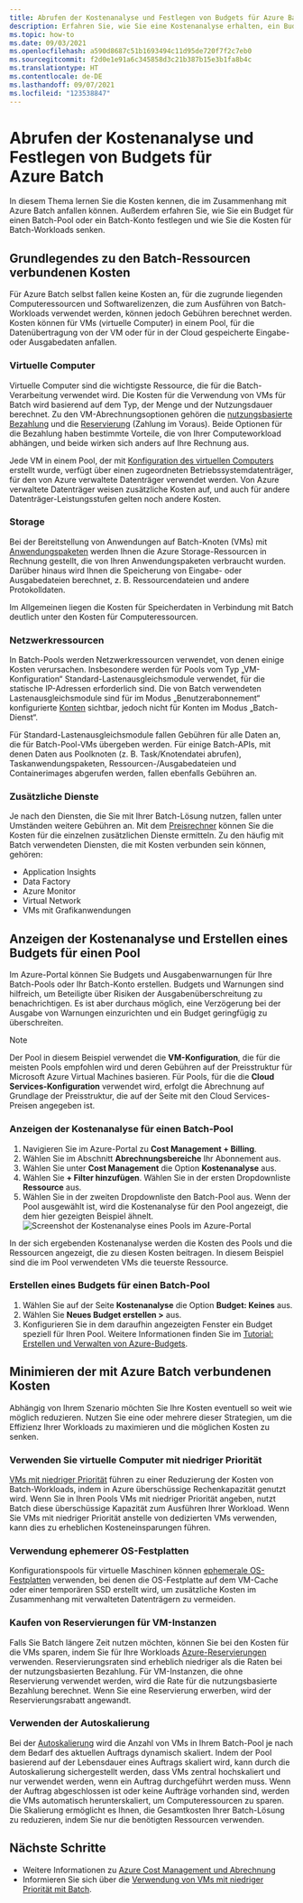 ```yaml
---
title: Abrufen der Kostenanalyse und Festlegen von Budgets für Azure Batch
description: Erfahren Sie, wie Sie eine Kostenanalyse erhalten, ein Budget festlegen und die Kosten für die zugrunde liegenden Computeressourcen und Softwarelizenzen reduzieren, die für die Ausführung Ihrer Batch-Workloads verwendet werden.
ms.topic: how-to
ms.date: 09/03/2021
ms.openlocfilehash: a590d8687c51b1693494c11d95de720f7f2c7eb0
ms.sourcegitcommit: f2d0e1e91a6c345858d3c21b387b15e3b1fa8b4c
ms.translationtype: HT
ms.contentlocale: de-DE
ms.lasthandoff: 09/07/2021
ms.locfileid: "123538847"
---
```

# <a name="get-cost-analysis-and-set-budgets-for-azure-batch"></a>Abrufen der Kostenanalyse und Festlegen von Budgets für Azure Batch

In diesem Thema lernen Sie die Kosten kennen, die im Zusammenhang mit Azure Batch anfallen können. Außerdem erfahren Sie, wie Sie ein Budget für einen Batch-Pool oder ein Batch-Konto festlegen und wie Sie die Kosten für Batch-Workloads senken.

## <a name="understand-costs-associated-with-batch-resources"></a>Grundlegendes zu den Batch-Ressourcen verbundenen Kosten

Für Azure Batch selbst fallen keine Kosten an, für die zugrunde liegenden Computeressourcen und Softwarelizenzen, die zum Ausführen von Batch-Workloads verwendet werden, können jedoch Gebühren berechnet werden. Kosten können für VMs (virtuelle Computer) in einem Pool, für die Datenübertragung von der VM oder für in der Cloud gespeicherte Eingabe- oder Ausgabedaten anfallen.

### <a name="virtual-machines"></a>Virtuelle Computer

Virtuelle Computer sind die wichtigste Ressource, die für die Batch-Verarbeitung verwendet wird. Die Kosten für die Verwendung von VMs für Batch wird basierend auf dem Typ, der Menge und der Nutzungsdauer berechnet. Zu den VM-Abrechnungsoptionen gehören die [nutzungsbasierte Bezahlung](https://azure.microsoft.com/offers/ms-azr-0003p/) und die [Reservierung](../cost-management-billing/reservations/save-compute-costs-reservations.md) (Zahlung im Voraus). Beide Optionen für die Bezahlung haben bestimmte Vorteile, die von Ihrer Computeworkload abhängen, und beide wirken sich anders auf Ihre Rechnung aus.

Jede VM in einem Pool, der mit [Konfiguration des virtuellen Computers](nodes-and-pools.md#virtual-machine-configuration) erstellt wurde, verfügt über einen zugeordneten Betriebssystemdatenträger, für den von Azure verwaltete Datenträger verwendet werden. Von Azure verwaltete Datenträger weisen zusätzliche Kosten auf, und auch für andere Datenträger-Leistungsstufen gelten noch andere Kosten.

### <a name="storage"></a>Storage

Bei der Bereitstellung von Anwendungen auf Batch-Knoten (VMs) mit [Anwendungspaketen](batch-application-packages.md) werden Ihnen die Azure Storage-Ressourcen in Rechnung gestellt, die von Ihren Anwendungspaketen verbraucht wurden. Darüber hinaus wird Ihnen die Speicherung von Eingabe- oder Ausgabedateien berechnet, z. B. Ressourcendateien und andere Protokolldaten.

Im Allgemeinen liegen die Kosten für Speicherdaten in Verbindung mit Batch deutlich unter den Kosten für Computeressourcen.

### <a name="networking-resources"></a>Netzwerkressourcen

In Batch-Pools werden Netzwerkressourcen verwendet, von denen einige Kosten verursachen. Insbesondere werden für Pools vom Typ „VM-Konfiguration“ Standard-Lastenausgleichsmodule verwendet, für die statische IP-Adressen erforderlich sind. Die von Batch verwendeten Lastenausgleichsmodule sind für im Modus „Benutzerabonnement“ konfigurierte [Konten](accounts.md#batch-accounts) sichtbar, jedoch nicht für Konten im Modus „Batch-Dienst“.

Für Standard-Lastenausgleichsmodule fallen Gebühren für alle Daten an, die für Batch-Pool-VMs übergeben werden. Für einige Batch-APIs, mit denen Daten aus Poolknoten (z. B. Task/Knotendatei abrufen), Taskanwendungspaketen, Ressourcen-/Ausgabedateien und Containerimages abgerufen werden, fallen ebenfalls Gebühren an.

### <a name="additional-services"></a>Zusätzliche Dienste

Je nach den Diensten, die Sie mit Ihrer Batch-Lösung nutzen, fallen unter Umständen weitere Gebühren an. Mit dem [Preisrechner](https://azure.microsoft.com/pricing/calculator/) können Sie die Kosten für die einzelnen zusätzlichen Dienste ermitteln. Zu den häufig mit Batch verwendeten Diensten, die mit Kosten verbunden sein können, gehören:

- Application Insights
- Data Factory
- Azure Monitor
- Virtual Network
- VMs mit Grafikanwendungen

## <a name="view-cost-analysis-and-create-a-budget-for-a-pool"></a>Anzeigen der Kostenanalyse und Erstellen eines Budgets für einen Pool

Im Azure-Portal können Sie Budgets und Ausgabenwarnungen für Ihre Batch-Pools oder Ihr Batch-Konto erstellen. Budgets und Warnungen sind hilfreich, um Beteiligte über Risiken der Ausgabenüberschreitung zu benachrichtigen. Es ist aber durchaus möglich, eine Verzögerung bei der Ausgabe von Warnungen einzurichten und ein Budget geringfügig zu überschreiten.

> [!NOTE]
> Der Pool in diesem Beispiel verwendet die **VM-Konfiguration**, die für die meisten Pools empfohlen wird und deren Gebühren auf der Preisstruktur für Microsoft Azure Virtual Machines basieren. Für Pools, für die die **Cloud Services-Konfiguration** verwendet wird, erfolgt die Abrechnung auf Grundlage der Preisstruktur, die auf der Seite mit den Cloud Services-Preisen angegeben ist.

### <a name="view-cost-analysis-for-a-batch-pool"></a>Anzeigen der Kostenanalyse für einen Batch-Pool

1. Navigieren Sie im Azure-Portal zu **Cost Management + Billing**.
1. Wählen Sie im Abschnitt **Abrechnungsbereiche** Ihr Abonnement aus.
1. Wählen Sie unter **Cost Management** die Option **Kostenanalyse** aus.
1. Wählen Sie **+ Filter hinzufügen**. Wählen Sie in der ersten Dropdownliste **Ressource** aus.
1. Wählen Sie in der zweiten Dropdownliste den Batch-Pool aus. Wenn der Pool ausgewählt ist, wird die Kostenanalyse für den Pool angezeigt, die dem hier gezeigten Beispiel ähnelt.
    ![Screenshot der Kostenanalyse eines Pools im Azure-Portal](./media/batch-budget/pool-cost-analysis.png)

In der sich ergebenden Kostenanalyse werden die Kosten des Pools und die Ressourcen angezeigt, die zu diesen Kosten beitragen. In diesem Beispiel sind die im Pool verwendeten VMs die teuerste Ressource.

### <a name="create-a-budget-for-a-batch-pool"></a>Erstellen eines Budgets für einen Batch-Pool

1. Wählen Sie auf der Seite **Kostenanalyse** die Option **Budget: Keines** aus.
1. Wählen Sie **Neues Budget erstellen >** aus.
1. Konfigurieren Sie in dem daraufhin angezeigten Fenster ein Budget speziell für Ihren Pool. Weitere Informationen finden Sie im [Tutorial: Erstellen und Verwalten von Azure-Budgets](../cost-management-billing/costs/tutorial-acm-create-budgets.md).

## <a name="minimize-costs-associated-with-azure-batch"></a>Minimieren der mit Azure Batch verbundenen Kosten

Abhängig von Ihrem Szenario möchten Sie Ihre Kosten eventuell so weit wie möglich reduzieren. Nutzen Sie eine oder mehrere dieser Strategien, um die Effizienz Ihrer Workloads zu maximieren und die möglichen Kosten zu senken.

### <a name="use-low-priority-virtual-machines"></a>Verwenden Sie virtuelle Computer mit niedriger Priorität

[VMs mit niedriger Priorität](batch-low-pri-vms.md) führen zu einer Reduzierung der Kosten von Batch-Workloads, indem in Azure überschüssige Rechenkapazität genutzt wird. Wenn Sie in Ihren Pools VMs mit niedriger Priorität angeben, nutzt Batch diese überschüssige Kapazität zum Ausführen Ihrer Workload. Wenn Sie VMs mit niedriger Priorität anstelle von dedizierten VMs verwenden, kann dies zu erheblichen Kosteneinsparungen führen.

### <a name="use-ephemeral-os-disks"></a>Verwendung ephemerer OS-Festplatten

Konfigurationspools für virtuelle Maschinen können [ephemerale OS-Festplatten](create-pool-ephemeral-os-disk.md) verwenden, bei denen die OS-Festplatte auf dem VM-Cache oder einer temporären SSD erstellt wird, um zusätzliche Kosten im Zusammenhang mit verwalteten Datenträgern zu vermeiden.

### <a name="purchase-reservations-for-virtual-machine-instances"></a>Kaufen von Reservierungen für VM-Instanzen

Falls Sie Batch längere Zeit nutzen möchten, können Sie bei den Kosten für die VMs sparen, indem Sie für Ihre Workloads [Azure-Reservierungen](../cost-management-billing/reservations/save-compute-costs-reservations.md) verwenden. Reservierungsraten sind erheblich niedriger als die Raten bei der nutzungsbasierten Bezahlung. Für VM-Instanzen, die ohne Reservierung verwendet werden, wird die Rate für die nutzungsbasierte Bezahlung berechnet. Wenn Sie eine Reservierung erwerben, wird der Reservierungsrabatt angewandt.

### <a name="use-automatic-scaling"></a>Verwenden der Autoskalierung

Bei der [Autoskalierung](batch-automatic-scaling.md) wird die Anzahl von VMs in Ihrem Batch-Pool je nach dem Bedarf des aktuellen Auftrags dynamisch skaliert. Indem der Pool basierend auf der Lebensdauer eines Auftrags skaliert wird, kann durch die Autoskalierung sichergestellt werden, dass VMs zentral hochskaliert und nur verwendet werden, wenn ein Auftrag durchgeführt werden muss. Wenn der Auftrag abgeschlossen ist oder keine Aufträge vorhanden sind, werden die VMs automatisch herunterskaliert, um Computeressourcen zu sparen. Die Skalierung ermöglicht es Ihnen, die Gesamtkosten Ihrer Batch-Lösung zu reduzieren, indem Sie nur die benötigten Ressourcen verwenden.

## <a name="next-steps"></a>Nächste Schritte

- Weitere Informationen zu [Azure Cost Management und Abrechnung](../cost-management-billing/cost-management-billing-overview.md)
- Informieren Sie sich über die [Verwendung von VMs mit niedriger Priorität mit Batch](batch-low-pri-vms.md).
